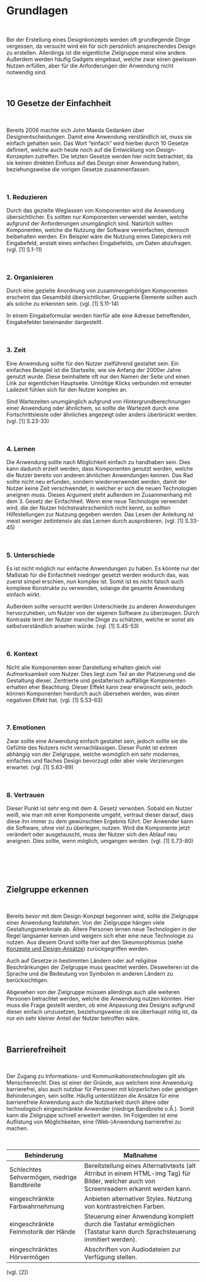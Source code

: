 # Grundlagen

 

Bei der Erstellung eines Designkonzepts werden oft grundlegende Dinge vergessen,
da versucht wird ein für sich persönlich ansprechendes Design zu erstellen.
Allerdings ist die eigentliche Zielgruppe meist eine andere. Außerdem werden
häufig Gadgets eingebaut, welche zwar einen gewissen Nutzen erfüllen, aber für
die Anforderungen der Anwendung nicht notwendig sind.

 

## 10 Gesetze der Einfachheit

 

Bereits 2006 machte sich John Maeda Gedanken über Designentscheidungen. Damit
eine Anwendung verständlich ist, muss sie einfach gehalten sein. Das Wort
“einfach” wird hierbei durch 10 Gesetze definiert, welche auch heute noch auf
die Entwicklung von Design-Konzepten zutreffen. Die letzten Gesetze werden hier
nicht betrachtet, da sie keinen direkten Einfluss auf das Design einer Anwendung
haben, beziehungsweise die vorigen Gesetze zusammenfassen.

 

### 1. Reduzieren

Durch das gezielte Weglassen von Komponenten wird die Anwendung übersichtlicher.
Es sollten nur Komponenten verwendet werden, welche aufgrund der Anforderungen
unumgänglich sind. Natürlich sollten Komponenten, welche die Nutzung der
Software vereinfachen, dennoch beibehalten werden. Ein Beispiel wäre die Nutzung
eines Datepickers mit Eingabefeld, anstatt eines einfachen Eingabefelds, um
Daten abzufragen. (vgl. [1] S.1-11)

 

### 2. Organisieren

Durch eine gezielte Anordnung von zusammengehörigen Komponenten erscheint das
Gesamtbild übersichtlicher. Gruppierte Elemente sollten auch als solche zu
erkennen sein. (vgl. [1] S.11-14)

In einem Eingabeformular werden hierfür alle eine Adresse betreffenden,
Eingabefelder beieinander dargestellt.

 

### 3. Zeit

Eine Anwendung sollte für den Nutzer zielführend gestaltet sein. Ein einfaches
Beispiel ist die Startseite, wie sie Anfang der 2000er Jahre genutzt wurde.
Diese beinhaltete oft nur den Namen der Seite und einen Link zur eigentlichen
Hauptseite. Unnötige Klicks verbunden mit erneuter Ladezeit fühlen sich für den
Nutzer komplex an.

Sind Wartezeiten unumgänglich aufgrund von Hintergrundberechnungen einer
Anwendung oder ähnlichem, so sollte die Wartezeit durch eine Fortschrittsleiste
oder ähnliches angezeigt oder anders überbrückt werden. (vgl. [1] S.23-33)

 

### 4. Lernen

Die Anwendung sollte nach Möglichkeit einfach zu handhaben sein. Dies kann
dadurch erzielt werden, dass Komponenten genutzt werden, welche die Nutzer
bereits von anderen ähnlichen Anwendungen kennen. Das Rad sollte nicht neu
erfunden, sondern wiederverwendet werden, damit der Nutzer keine Zeit
verschwendet, in welcher er sich die neuen Technologien aneignen muss. Dieses
Argument steht außerdem im Zusammenhang mit dem 3. Gesetz der Einfachheit. Wenn
eine neue Technologie verwendet wird, die der Nutzer höchstwahrscheinlich nicht
kennt, so sollten Hilfestellungen zur Nutzung gegeben werden. Das Lesen der
Anleitung ist meist weniger zeitintensiv als das Lernen durch ausprobieren.
(vgl. [1] S.33-45)

 

### 5. Unterschiede

Es ist nicht möglich nur einfache Anwendungen zu haben. Es könnte nur der
Maßstab für die Einfachheit niedriger gesetzt werden wodurch das, was zuerst
simpel erschien, nun komplex ist. Somit ist es nicht falsch auch komplexe
Konstrukte zu verwenden, solange die gesamte Anwendung einfach wirkt.

Außerdem sollte versucht werden Unterschiede zu anderen Anwendungen
hervorzuheben, um Nutzer von der eigenen Software zu überzeugen. Durch Kontraste
lernt der Nutzer manche Dinge zu schätzen, welche er sonst als
selbstverständlich ansehen würde. (vgl. [1] S.45-53)

 

### 6. Kontext

Nicht alle Komponenten einer Darstellung erhalten gleich viel Aufmerksamkeit vom
Nutzer. Dies liegt zum Teil an der Platzierung und die Gestaltung dieser.
Zentrierte und gestalterisch auffällige Komponenten erhalten eher Beachtung.
Dieser Effekt kann zwar erwünscht sein, jedoch können Komponenten hierdurch auch
übersehen werden, was einen negativen Effekt hat. (vgl. [1] S.53-63)

 

### 7. Emotionen

Zwar sollte eine Anwendung einfach gestaltet sein, jedoch sollte sie die Gefühle
des Nutzers nicht vernachlässigen. Dieser Punkt ist extrem abhängig von der
Zielgruppe, welche womöglich ein sehr modernes, einfaches und flaches Design
bevorzugt oder aber viele Verzierungen erwartet. (vgl. [1] S.63-69)

 

### 8. Vertrauen

Dieser Punkt ist sehr eng mit dem 4. Gesetz verwoben. Sobald ein Nutzer weiß,
wie man mit einer Komponente umgeht, vertraut dieser darauf, dass diese ihn
immer zu dem gewünschten Ergebnis führt. Der Anwender kann die Software, ohne
viel zu überlegen, nutzen. Wird die Komponente jetzt verändert oder
ausgetauscht, muss der Nutzer sich den Ablauf neu aneignen. Dies sollte, wenn
möglich, umgangen werden. (vgl. [1] S.73-80)

###  

 

## Zielgruppe erkennen

 

Bereits bevor mit dem Design-Konzept begonnen wird, sollte die Zielgruppe einer
Anwendung feststehen. Von der Zielgruppe hängen viele Gestaltungsmerkmale ab.
Ältere Personen lernen neue Technologien in der Regel langsamer kennen und
weigern sich eher eine neue Technologie zu nutzen. Aus diesem Grund sollte hier
auf den Skeumorphismus (siehe [Konzepte und
Design-Ansätze](konzepte_und_design-ansätze.md)) zurückgegriffen werden.

Auch auf Gesetze in bestimmten Ländern oder auf religiöse Beschränkungen der
Zielgruppe muss geachtet werden. Desweiteren ist die Sprache und die Bedeutung
von Symbolen in anderen Ländern zu berücksichtigen.

Abgesehen von der Zielgruppe müssen allerdings auch alle weiteren Personen
betrachtet werden, welche die Anwendung nutzen könnten. Hier muss die Frage
gestellt werden, ob eine Anpassung des Designs aufgrund dieser einfach
umzusetzen, beziehungsweise ob sie überhaupt nötig ist, da nur ein sehr kleiner
Anteil der Nutzer betroffen wäre.

 

## Barrierefreiheit

 

Der Zugang zu Informations- und Kommunikationstechnologien gilt als
Menschenrecht. Dies ist einer der Gründe, aus welchem eine Anwendung
barrierefrei, also auch nutzbar für Personen mit körperlichen oder geistigen
Behinderungen, sein sollte. Häufig unterstützen die Ansätze für eine
barrierefreie Anwendung auch die Nutzbarkeit durch ältere oder technologisch
eingeschränkte Anwender (niedrige Bandbreite o.Ä.). Somit kann die Zielgruppe
schnell erweitert werden. Im Folgenden ist eine Auflistung von Möglichkeiten,
eine (Web-)Anwendung barrierefrei zu machen.

 

| Behinderung                                 | Maßnahme                                                                                                                                  |
|---------------------------------------------|-------------------------------------------------------------------------------------------------------------------------------------------|
| Schlechtes Sehvermögen, niedrige Bandbreite | Bereitstellung eines Alternativtexts (alt Atrribut in einem HTML-img Tag) für Bilder, welcher auch von Screenreadern erkannt werden kann. |
| eingeschränkte Farbwahrnehmung              | Anbieten alternativer Styles. Nutzung von kontrastreichen Farben.                                                                         |
| eingeschränkte Feinmotorik der Hände        | Steuerung einer Anwendung komplett durch die Tastatur ermöglichen (Tastatur kann durch Sprachsteuerung immitiert werden).                 |
| eingeschränktes Hörvermögen                 | Abschriften von Audiodateien zur Verfügung stellen.                                                                                       |

(vgl. [2])
